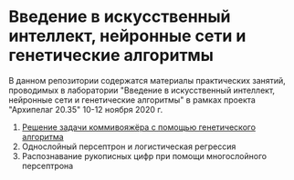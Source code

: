 # Введение в искусственный интеллект, нейронные сети и генетические алгоритмы

В данном репозитории содержатся материалы практических занятий, проводимых в лаборатории "Введение в искусственный интеллект, нейронные сети и генетические алгоритмы" в рамках проекта "Архипелаг 20.35" 10-12 ноября 2020 г.

1. [Решение задачи коммивояжёра с помощью генетического алгоритма]( https://colab.research.google.com/github/akruzhalov/mospolytech-intro-to-ai-archipelago-20-35/blob/main/01_genetic_tsp.ipynb)
1. Однослойный персептрон и логистическая регрессия
1. Распознавание рукописных цифр при помощи многослойного персептрона
